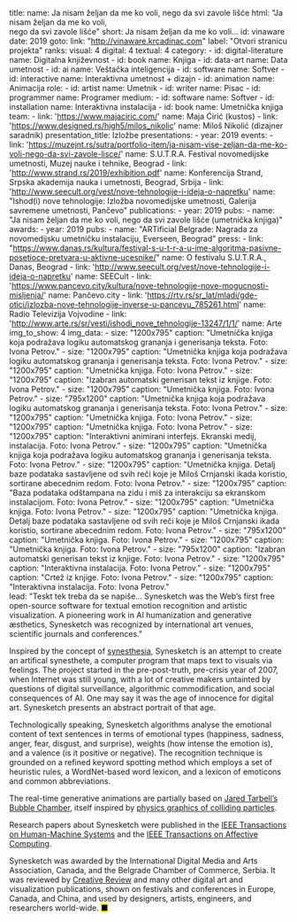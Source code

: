 title: 
    name: Ja nisam željan da me ko voli, nego da svi zavole lišće
    html: "Ja nisam željan da me ko voli,<br>nego da svi zavole lišće"
    short: Ja nisam željan da me ko voli…
id: vinaware
date: 2019
goto:
    link: "http://vinaware.krcadinac.com"
    label: "Otvori stranicu projekta"
ranks:
    visual: 4
    digital: 4
    textual: 4
category: 
    - id: digital-literature
      name: Digitalna književnost
    - id: book
      name: Knjiga
    - id: data-art
      name: Data umetnost
    - id: ai
      name: Veštačka inteligencija
    - id: software
      name: Softver
    - id: interactive
      name: Interaktivna umetnost + dizajn
    - id: animation
      name: Animacija
role:
    - id: artist
      name: Umetnik
    - id: writer
      name: Pisac
    - id: programmer
      name: Programer
medium:
    - id: software
      name: Softver
    - id: installation
      name: Interaktivna instalacija
    - id: book
      name: Umetnička knjiga
team:
    - link: 'https://www.majaciric.com/'
      name: Maja Ćirić (kustos)
    - link: 'https://www.designed.rs/high5/milos_nikolic'
      name: Miloš Nikolić (dizajner saradnik)
presentation_title: Izložbe
presentations:
    - year: 2019
      events:
        - link: 'https://muzejnt.rs/sutra/portfolio-item/ja-nisam-vise-zeljan-da-me-ko-voli-nego-da-svi-zavole-lisce/'
          name: S.U.T.R.A. Festival novomedijske umetnosti, Muzej nauke i tehnike, Beograd
        - link: 'http://www.strand.rs/2019/exhibition.pdf'
          name: Konferencija Strand, Srpska akademija nauka i umetnosti, Beograd, Srbija
        - link: 'http://www.seecult.org/vest/nove-tehnologije-i-ideja-o-napretku'
          name: "Ishod(i) nove tehnologije: Izložba novomedijske umetnosti, Galerija savremene umetnosti, Pančevo"
publications:
    - year: 2019
      pubs:
        - name: "Ja nisam željan da me ko voli, nego da svi zavole lišće (umetnička knjiga)"
awards:
    - year: 2019
      pubs:
        - name: "ARTificial Belgrade: Nagrada za novomedijsku umetničku instalaciju, Everseen, Beograd"
press:
    - link: "https://www.danas.rs/kultura/festival-s-u-t-r-a-u-ime-algoritma-pasivne-posetioce-pretvara-u-aktivne-ucesnike/"
      name: O festivalu S.U.T.R.A., Danas, Beograd
    - link: 'http://www.seecult.org/vest/nove-tehnologije-i-ideja-o-napretku'
      name: SEECult
    - link: 'https://www.pancevo.city/kultura/nove-tehnologije-nove-mogucnosti-misljenja/'
      name: Pančevo.city
    - link: 'https://rtv.rs/sr_lat/mladi/gde-otici/izlozba-nove-tehnologije-inverse-u-pancevu_785261.html'
      name: Radio Televizija Vojvodine
    - link: 'http://www.arte.rs/sr/vesti/ishodi_nove_tehnologije-13247/1/1/'
      name: Arte
img_to_show: 4
img_data:
    - size: "1200x795"
      caption: "Umetnička knjiga koja podražava logiku automatskog grananja i generisanja teksta. Foto: Ivona Petrov."
    - size: "1200x795"
      caption: "Umetnička knjiga koja podražava logiku automatskog grananja i generisanja teksta. Foto: Ivona Petrov."
    - size: "1200x795"
      caption: "Umetnička knjiga. Foto: Ivona Petrov."
    - size: "1200x795"
      caption: "Izabran automatski generisan tekst iz knjige. Foto: Ivona Petrov."
    - size: "1200x795"
      caption: "Umetnička knjiga. Foto: Ivona Petrov."
    - size: "795x1200"
      caption: "Umetnička knjiga koja podražava logiku automatskog grananja i generisanja teksta. Foto: Ivona Petrov."
    - size: "1200x795"
      caption: "Umetnička knjiga. Foto: Ivona Petrov."
    - size: "1200x795"
      caption: "Umetnička knjiga. Foto: Ivona Petrov."
    - size: "1200x795"
      caption: "Interaktivni animirani interfejs. Ekranski medij, instalacija. Foto: Ivona Petrov."
    - size: "1200x795"
      caption: "Umetnička knjiga koja podražava logiku automatskog grananja i generisanja teksta. Foto: Ivona Petrov."
    - size: "1200x795"
      caption: "Umetnička knjiga. Detalj baze podataka sastavljene od svih reči koje je Miloš Crnjanski ikada koristio, sortirane abecednim redom. Foto: Ivona Petrov."
    - size: "1200x795"
      caption: "Baza podataka odštampana na zidu i miš za interakciju sa ekranskom instalacijom. Foto: Ivona Petrov."
    - size: "1200x795"
      caption: "Umetnička knjiga. Foto: Ivona Petrov."
    - size: "1200x795"
      caption: "Umetnička knjiga. Detalj baze podataka sastavljene od svih reči koje je Miloš Crnjanski ikada koristio, sortirane abecednim redom. Foto: Ivona Petrov."
    - size: "795x1200"
      caption: "Umetnička knjiga. Foto: Ivona Petrov."
    - size: "1200x795"
      caption: "Umetnička knjiga. Foto: Ivona Petrov."
    - size: "795x1200"
      caption: "Izabran automatski generisan tekst iz knjige. Foto: Ivona Petrov."
    - size: "1200x795"
      caption: "Interaktivna instalacija. Foto: Ivona Petrov."
    - size: "1200x795"
      caption: "Crtež iz knjige. Foto: Ivona Petrov."
    - size: "1200x795"
      caption: "Interaktivna instalacija. Foto: Ivona Petrov."    
lead: "Teskt tek treba da se napiše... Synesketch was the Web’s first free open-source software for textual emotion recognition and artistic visualization. A pioneering work in AI humanization and generative æsthetics, Synesketch was recognized by international art venues, scientific journals and conferences."

Inspired by the concept of <a href="https://en.wikipedia.org/wiki/Synesthesia" target="_blank">synesthesia</a>, Synesketch is an attempt to create an artifical synesthete, a computer program that maps text to visuals via feelings. The project started in the pre-post-truth, pre-crisis year of 2007, when Internet was still young, with a lot of creative makers untainted by questions of digital surveillance, algorithmic commodification, and social consequences of AI. One may say it was the age of innocence for digital art. Synesketch presents an abstract portrait of that age. 

Technologically speaking, Synesketch algorithms analyse the emotional content of text sentences in terms of emotional types (happiness, sadness, anger, fear, disgust, and surprise), weights (how intense the emotion is), and a valence (is it positive or negative). The recognition technique is grounded on a refined keyword spotting method which employs a set of heuristic rules, a WordNet-based word lexicon, and a lexicon of emoticons and common abbreviations.

The real-time generative animations are partially based on <a href="http://www.complexification.net/gallery/" target="_blank">Jared Tarbell’s Bubble Chamber</a>, itself inspired by <a href="https://www.sciencedirect.com/topics/physics-and-astronomy/bubble-chambers" target="_blank">physics graphics of colliding particles</a>. 

Research papers about Synesketch were published in the <a href="https://ieeexplore.ieee.org/document/7358121" target="_blank">IEEE Transactions on Human-Machine Systems</a> and the <a href="https://www.computer.org/csdl/journal/ta/2013/03/06589580/13rRUy3gn5N" target="_blank">IEEE Transactions on Affective Computing</a>. 

Synesketch was awarded by the International Digital Media and Arts Association, Canada, and the Belgrade Chamber of Commerce, Serbia. It was reviewed by <a href="https://www.creativereview.co.uk/about-subscribe/" target="_blank">Creative Review</a> and many other digital art and visualization publications, shown on festivals and conferences in Europe, Canada, and China, and used by designers, artists, engineers, and researchers world-wide. <mark>&#9632;</mark>
